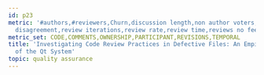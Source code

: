 ```yaml
---
id: p23
metric: '#authors,#reviewers,Churn,discussion length,non author voters,response delay,review
  disagreement,review iterations,review rate,review time,reviews no feedback'
metric_set: CODE,COMMENTS,OWNERSHIP,PARTICIPANT,REVISIONS,TEMPORAL
title: 'Investigating Code Review Practices in Defective Files: An Empirical Study
  of the Qt System'
topic: quality assurance
---
```

